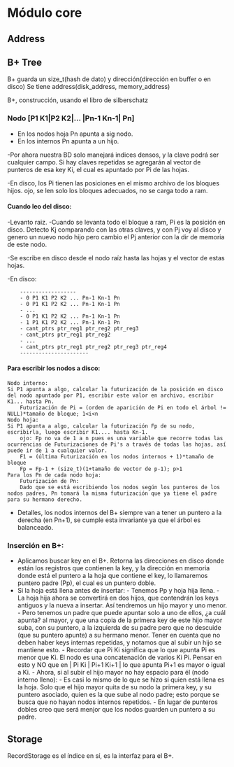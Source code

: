 # Módulo core 

## Address

## B+ Tree 
B+
	guarda un size_t(hash de dato) y dirección(dirección en buffer o en disco)
	Se tiene
		address(disk_address, memory_address)

B+, construcción, usando el libro de silberschatz

### Nodo [P1 K1|P2 K2|... |Pn-1 Kn-1| Pn]

- En los nodos hoja Pn apunta a sig nodo.
- En los internos Pn apunta a un hijo.

-Por ahora nuestra BD solo manejará indices densos, y	la clave podrá ser cualquier campo. Si hay claves repetidas se agregarán al vector de punteros de esa key Ki, el cual es apuntado por Pi de las hojas.

-En disco, los Pi tienen las posiciones en el mismo archivo de los bloques hijos. ojo, se len solo los bloques adecuados, no se carga todo a ram.

#### Cuando leo del disco:
-Levanto raiz.
-Cuando se levanta todo el bloque a ram, Pi es la posición en disco.	Detecto Kj comparando con las otras claves, y con Pj voy al disco y genero un nuevo nodo hijo pero cambio el Pj anterior con la dir de memoria de este nodo.

-Se escribe en disco desde el nodo raíz hasta las hojas y el vector de estas hojas.

-En disco:
```
	------------------
	- 0 P1 K1 P2 K2 ... Pn-1 Kn-1 Pn
	- 0 P1 K1 P2 K2 ... Pn-1 Kn-1 Pn
	- ...
	- 0 P1 K1 P2 K2 ... Pn-1 Kn-1 Pn
	- 1 P1 K1 P2 K2 ... Pn-1 Kn-1 Pn
	- cant_ptrs ptr_reg1 ptr_reg2 ptr_reg3
	- cant_ptrs ptr_reg1 ptr_reg2 
	- ...
	- cant_ptrs ptr_reg1 ptr_reg2 ptr_reg3 ptr_reg4
	----------------------
```
#### Para escribir los nodos a disco:
	Nodo interno:
	Si P1 apunta a algo, calcular la futurización de la posición en disco del nodo apuntado por P1, escribir este valor en archivo, escribir K1... hasta Pn.
		Futurización de Pi = (orden de aparición de Pi en todo el árbol != NULL)*tamaño de bloque; 1<i<n
	Nodo hoja:
	Si P1 apunta a algo, calcular la futurización Fp de su nodo, escribirla, luego escribir K1.... hasta Kn-1.
		ojo: Fp no va de 1 a n pues es una variable que recorre todas las ocurrencias de Futurizaciones de Pi's a través de todas las hojas, así puede ir de 1 a cualquier valor.
		F1 = (última Futurización en los nodos internos + 1)*tamaño de bloque
		Fp = Fp-1 + (size_t)(1+tamaño de vector de p-1); p>1
	Para los Pn de cada nodo hoja:
		Futurización de Pn:
		Dado que se está escribiendo los nodos según los punteros de los nodos padres, Pn tomará la misma futurización que ya tiene el padre para su hermano derecho.

- Detalles, los nodos internos del B+ siempre van a tener un puntero a la derecha (en Pn+1), se cumple esta invariante ya que el árbol es balanceado.

### Inserción en B+:
- Aplicamos buscar key en el B+. Retorna las direcciones en disco donde están los registros que contienen la key, y la dirección en memoria donde está el puntero a la hoja que contiene el key, lo llamaremos puntero padre (Pp), el cual es un puntero doble.
- Si la hoja está llena antes de insertar:
		- Tenemos Pp y hoja hija llena.
		- La hoja hija ahora se convertirá en dos hijos, que contendrán los keys antiguos y la nueva a insertar. Así tendremos un hijo mayor y uno menor.
		- Pero tenemos un padre que puede apuntar solo a uno de ellos, ¿a cuál apunta? al mayor, y que una copia de la primera key de este hijo mayor suba, con su puntero, a la izquierda de su padre pero que no descuide (que su puntero apunte) a su hermano menor. Tener en cuenta que no deben haber keys internas repetidas, y notamos que al subir un hijo se mantiene esto.
		- Recordar que Pi Ki significa que lo que apunta Pi es menor que Ki. El nodo es una concatenación de varios Ki Pi. Pensar en esto y NO que en | Pi Ki | Pi+1 Ki+1 | lo que apunta Pi+1 es mayor o igual a Ki.
		- Ahora, si al subir el hijo mayor no hay espacio para él (nodo interno lleno):
			- Es casi lo mismo de lo que se hizo si quien está llena es la hoja. Solo que el hijo mayor quita de su nodo la primera key, y su puntero asociado, quien es la que sube al nodo padre; esto porque se busca que no hayan nodos internos repetidos.
		- En lugar de punteros dobles creo que será menjor que los nodos guarden un puntero a su padre.


## Storage 
RecordStorage es el índice en sí, es la interfaz para el B+.
